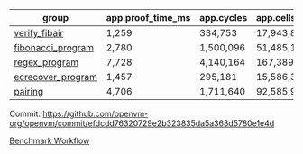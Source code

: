 | group | app.proof_time_ms | app.cycles | app.cells_used | leaf.proof_time_ms | leaf.cycles | leaf.cells_used |
| -- | -- | -- | -- | -- | -- | -- |
| [verify_fibair](https://github.com/openvm-org/openvm/blob/benchmark-results/benchmarks/verify_fibair-efdcdd76320729e2b323835da5a368d5780e1e4d.md) | 1,259 |  334,753 |  17,943,801 |- | - | - |
| [fibonacci_program](https://github.com/openvm-org/openvm/blob/benchmark-results/benchmarks/fibonacci-efdcdd76320729e2b323835da5a368d5780e1e4d.md) | 2,780 |  1,500,096 |  51,485,167 | 3,821 |  1,265,697 |  70,354,271 |
| [regex_program](https://github.com/openvm-org/openvm/blob/benchmark-results/benchmarks/regex-efdcdd76320729e2b323835da5a368d5780e1e4d.md) | 7,728 |  4,140,164 |  167,389,450 | 14,697 |  3,988,154 |  304,896,813 |
| [ecrecover_program](https://github.com/openvm-org/openvm/blob/benchmark-results/benchmarks/ecrecover-efdcdd76320729e2b323835da5a368d5780e1e4d.md) | 1,457 |  295,181 |  15,586,346 | 12,809 |  2,989,561 |  244,318,710 |
| [pairing](https://github.com/openvm-org/openvm/blob/benchmark-results/benchmarks/pairing-efdcdd76320729e2b323835da5a368d5780e1e4d.md) | 4,706 |  1,711,640 |  92,585,975 | 13,744 |  3,302,596 |  275,117,452 |


Commit: https://github.com/openvm-org/openvm/commit/efdcdd76320729e2b323835da5a368d5780e1e4d

[Benchmark Workflow](https://github.com/openvm-org/openvm/actions/runs/13821525235)
